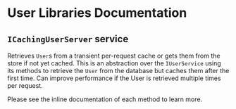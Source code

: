 # User Libraries Documentation



## `ICachingUserServer` service

Retrieves `User`s from a transient per-request cache or gets them from the store if not yet cached. This is an abstraction over the `IUserService` using its methods to retrieve the `User` from the database but caches them after the first time. Can improve performance if the User is retrieved multiple times per request.

Please see the inline documentation of each method to learn more.
